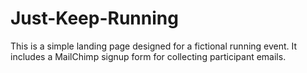 # Just-Keep-Running
This is a simple landing page designed for a fictional running event. It includes a MailChimp signup form for collecting participant emails.
